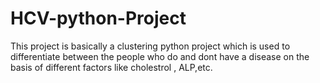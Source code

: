 # HCV-python-Project
This project is basically a clustering python project which is used to differentiate between the people who do and dont have a disease on the basis of different factors like 
cholestrol , ALP,etc. 

